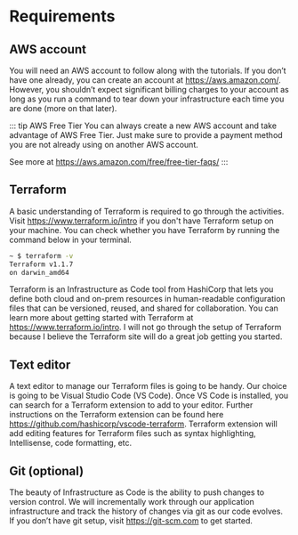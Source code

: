 # Requirements

## AWS account

You will need an AWS account to follow along with the tutorials. If you don’t have one already, you can create an account at https://aws.amazon.com/. However, you shouldn’t expect significant billing charges to your account as long as you run a command to tear down your infrastructure each time you are done (more on that later).

::: tip AWS Free Tier
You can always create a new AWS account and take advantage of AWS Free Tier. Just make sure to provide a payment method you are not already using on another AWS account.

See more at https://aws.amazon.com/free/free-tier-faqs/
:::

## Terraform

A basic understanding of Terraform is required to go through the activities. Visit https://www.terraform.io/intro if you don't have Terraform setup on your machine. You can check whether you have Terraform by running the command below in your terminal.

```bash
~ $ terraform -v
Terraform v1.1.7
on darwin_amd64
```

Terraform is an Infrastructure as Code tool from HashiCorp that lets you define both cloud and on-prem resources in human-readable configuration files that can be versioned, reused, and shared for collaboration. You can learn more about getting started with Terraform at https://www.terraform.io/intro. I will not go through the setup of Terraform because I believe the Terraform site will do a great job getting you started.

## Text editor

A text editor to manage our Terraform files is going to be handy. Our choice is going to be Visual Studio Code (VS Code). Once VS Code is installed, you can search for a Terraform extension to add to your editor. Further instructions on the Terraform extension can be found here https://github.com/hashicorp/vscode-terraform. Terraform extension will add editing features for Terraform files such as syntax highlighting, Intellisense, code formatting, etc.

## Git (optional)

The beauty of  Infrastructure as Code is the ability to push changes to version control. We will incrementally work through our application infrastructure and track the history of changes via git as our code evolves. If you don’t have git setup, visit https://git-scm.com to get started.
